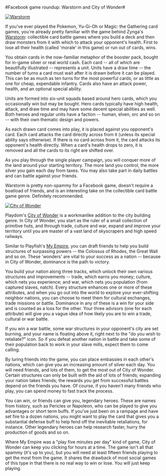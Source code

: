 #Facebook game roundup: Warstorm and City of Wonder#

[![](http://westkarana.com/wp-content/uploads/2010/09/Fullscreen-capture-9142010-64431-AM-480x436.jpg "Warstorm")](http://westkarana.com/wp-content/uploads/2010/09/Fullscreen-capture-9142010-64431-AM.jpg)

If you've ever played the Pokemon, Yu-Gi-Oh or Magic: the Gathering card games, you're already pretty familiar with the game behind Zynga's [Warstorm](http://www.facebook.com/Warstorm): collectible card battle games where you build a deck and then draw monsters from it with which to attack your opponent's health. First to lose all their health (called 'morale' in this game) or run out of cards, wins.

You obtain cards in the now-familiar metaphor of the booster pack, bought for in-game silver or real world cash. Each card -- all of which are beautifully illustrated -- represents a unit. Units have a draw time -- the number of turns a card must wait after it is drawn before it can be played. This can be as much as ten turns for the most powerful cards, or as little as one for cheap, expendable infantry. Cards also have an attack power, health, and an optional special ability.

Units are formed into six-unit squads based around hero cards, which you occasionally win but may be bought. Hero cards typically have high health, attack, and draw time and may have some decent special abilities as well. Both heroes and regular units have a faction -- human, elven, orc and so on -- with their own thematic design and powers.

As each drawn card comes into play, it is placed against you opponent's card. Each card attacks the card directly across from it (unless its special ability says otherwise). If there is no card across from it, the card attacks its opponent's health directly. When a card's health drops to zero, it is removed and all the cards to its right are shifted over.

As you play through the single player campaign, you will conquer more of the land around your starting territory. The more land you control, the more silver you gain each day from taxes. You may also take part in daily battles and can battle against your friends.

Warstorm is pretty non-spammy for a Facebook game, doesn't require a boatload of friends, and is an interesting take on the collectible card battle game genre. Definitely recommended.

[![](http://westkarana.com/wp-content/uploads/2010/09/Fullscreen-capture-9142010-65648-AM-480x407.jpg "City of Wonder")](http://westkarana.com/wp-content/uploads/2010/09/Fullscreen-capture-9142010-65648-AM.jpg)

Playdom's [City of Wonder](http://www.facebook.com/CityOfWonderGame) is a workmanlike addition to the city building genre. In City of Wonder, you start as the ruler of a small collection of primitive huts, and through trade, culture and war, expand and improve your territory until you are master of a vast land of skyscrapers and high speed railways.

Similar to Playfish's [My Empire](http://www.facebook.com/myempiregame), you can draft friends to help you build structures of surpassing powers -- the Colossus of Rhodes, the Great Wall and so on. These 'wonders' are vital to your success as a nation -- because in City of Wonder, dominance is the path to victory.

You build your nation along three tracks, which unlock their own various structures and improvements -- trade, which earns you money; culture, which nets you experience; and war, which nets you population (from captured slaves, natch). Every structure enhances one or more of these attributes, and when you go out into the world to explore your ever-shifting neighbor nations, you can choose to meet them for cultural exchanges, trade missions or battle. Dominance in any of these is a win for your side and is counted as a loss for the other. Your three advisors (one for each attribute) will give you a vague idea of how likely you are to win a trade, cultural or war battle.

If you win a war battle, some war structures in your opponent's city are set burning, and your name is floating above it, right next to the "do you wish to retaliate?" icon. So if you defeat another nation in battle and take some of their population back to work in your slave mills, expect them to come calling.

By luring friends into the game, you can place embassies in each other's nations, which can give you an increasing amount of silver each day. You will need friends, and lots of them, to get the most out of City of Wonder. Certain structures can only be built with the aid of lots of friends; expanding your nation takes friends; the rewards you get from successful battles depend on the friends you have. Of course, if you haven't many friends who play, you can spend money to fast track the process.

You can win, or friends can give you, legendary heroes. These are names from history, such as Pericles or Napoleon, who can be played to give you advantages or short term buffs. If you've just been on a rampage and have set fire to a dozen nations, you might want to play the card that gives you a substantial defense buff to help fend off the inevitable retaliations, for instance. Other legendary heroes can help research faster, hurry the production of goods and so on.

Where My Empire was a "play five minutes per day" kind of game, City of Wonder can keep you clicking for hours at a time. The game isn't all that spammy (it's up to you), but you will need at least fifteen friends playing to get the most from the game. It shares the drawback of most social games of this type in that there is no real way to win or lose. You will just keep playing.

